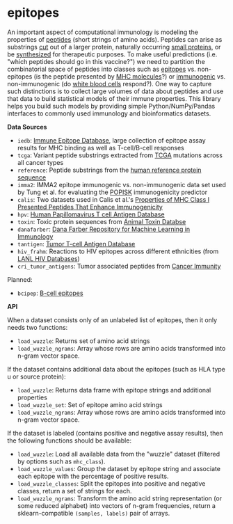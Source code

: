 epitopes
=======

An important aspect of computational immunology is modeling the properties of [peptides](http://en.wikipedia.org/wiki/Peptide) (short strings of amino acids). Peptides can arise as substrings [cut](http://en.wikipedia.org/wiki/Proteolysis) out of a larger protein, naturally occurring [small proteins](http://en.wikipedia.org/wiki/Alpha-Amanitin), or be [synthesized](micchm01.u.hpc.mssm.edu/dashboard/accounts/activate/e2b4804ac4d7e59dcff89a474d1971b8a36dff77/
) for therapeutic purposes. 
To make useful predictions (i.e. "which peptides should go in this vaccine?") we need to partition the combinatorial space of peptides into classes such as [epitopes](http://en.wikipedia.org/wiki/Epitope) vs. non-epitopes (is the peptide presented by [MHC molecules](http://en.wikipedia.org/wiki/Major_histocompatibility_complex)?) or [immunogenic](http://en.wikipedia.org/wiki/Immunogenicity) vs. non-immunogenic (do [white blood cells](http://en.wikipedia.org/wiki/Lymphocyte) respond?). One way to capture such distinctions is to collect large volumes of data about peptides and use that data to build statistical models of their immune properties. This library helps you build such models by providing simple Python/NumPy/Pandas interfaces to commonly used immunology and bioinformatics datasets. 

**Data Sources** 

- `iedb`: [Immune Epitope Database](http://www.iedb.org), large collection of epitope assay results for MHC binding as well as T-cell/B-cell responses
- `tcga`: Variant peptide substrings extracted from [TCGA](http://en.wikipedia.org/wiki/The_Cancer_Genome_Atlas) mutations across all cancer types
- `reference`: Peptide substrings from the [human reference protein sequence](ftp://ftp.ensembl.org/pub/release-75/fasta/homo_sapiens/pep/)
- `imma2`: IMMA2 epitope immunogenic vs. non-immunogenic data set used by Tung et al. for evaluating the [POPISK](http://www.biomedcentral.com/1471-2105/12/446) immunogenicity predictor 
- `calis`: Two datasets used in Calis et al.'s [Properties of MHC Class I Presented Peptides That Enhance Immunogenicity](http://www.ploscompbiol.org/article/info%3Adoi%2F10.1371%2Fjournal.pcbi.1003266#pcbi.1003266.s005) 
- `hpv`: [Human Papillomavirus T cell Antigen Database](http://cvc.dfci.harvard.edu/cvccgi/hpv/)
- `toxin`: Toxic protein sequences from [Animal Toxin Databse](http://protchem.hunnu.edu.cn/toxin/)
- `danafarber`: [Dana Farber Repository for Machine Learning in Immunology](http://bio.dfci.harvard.edu/DFRMLI/)
- `tantigen`: [Tumor T-cell Antigen Database](http://cvc.dfci.harvard.edu/tadb/)
- `hiv_frahm`: Reactions to HIV epitopes across different ethnicities (from [LANL HIV Databases](http://www.hiv.lanl.gov/content/immunology/hlatem/study1/index.html))
- `cri_tumor_antigens`: Tumor associated peptides from [Cancer Immunity](http://cancerimmunity.org/peptide/mutations/)


Planned:

- `bcipep`: [B-cell epitopes](http://www.imtech.res.in/raghava/bcipep/data.html) 


**API**

When a dataset consists only of an unlabeled list of epitopes, then it only needs two functions:
- `load_wuzzle`: Returns set of amino acid strings 
- `load_wuzzle_ngrams`: Array whose rows are amino acids transformed into n-gram vector space. 

If the dataset contains additional data about the epitopes (such as HLA type u or source protein):
- `load_wuzzle`: Returns data frame with epitope strings and additional properties
- `load_wuzzle_set`: Set of epitope amino acid strings 
- `load_wuzzle_ngrams`: Array whose rows are amino acids transformed into n-gram vector space. 

If the dataset is labeled (contains positive and negative assay results), then the following functions should be available: 
- `load_wuzzle`: Load all available data from the "wuzzle" dataset (filtered by options such as `mhc_class`). 
- `load_wuzzle_values`: Group the dataset by epitope string and associate each epitope with the percentage of positive results. 
- `load_wuzzle_classes`: Split the epitopes into positive and negative classes, return a set of strings for each. 
- `load_wuzzle_ngrams`: Transform the amino acid string representation (or some reduced alphabet) into vectors of n-gram frequencies, return a sklearn-compatible `(samples, labels)` pair of arrays.   
